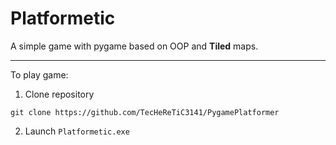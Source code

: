 # Platformetic
A simple game with pygame based on OOP and **Tiled** maps.

---

To play game:
1. Clone repository
`````
git clone https://github.com/TecHeReTiC3141/PygamePlatformer 
`````
2. Launch `Platformetic.exe`
